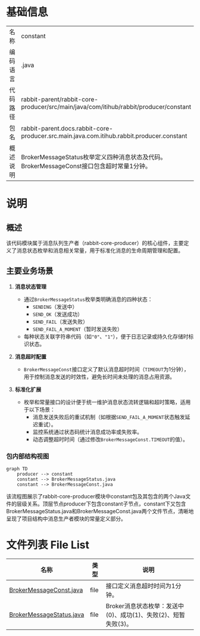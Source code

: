 # 基础信息

|      |      |
|------|------|
| 名称 | constant |
| 编码语言 | .java |
| 代码路径 | rabbit-parent/rabbit-core-producer/src/main/java/com/itihub/rabbit/producer/constant |
| 包名 | rabbit-parent.docs.rabbit-core-producer.src.main.java.com.itihub.rabbit.producer.constant |
| 概述说明 | BrokerMessageStatus枚举定义四种消息状态及代码。BrokerMessageConst接口包含超时常量1分钟。 |

# 说明

## 概述  
该代码模块属于消息队列生产者（rabbit-core-producer）的核心组件，主要定义了消息状态枚举和消息相关常量，用于标准化消息的生命周期管理和配置。  

## 主要业务场景  
1. **消息状态管理**  
   - 通过`BrokerMessageStatus`枚举类明确消息的四种状态：  
     - `SENDING`（发送中）  
     - `SEND_OK`（发送成功）  
     - `SEND_FAIL`（发送失败）  
     - `SEND_FAIL_A_MOMENT`（暂时发送失败）  
   - 每种状态关联字符串代码（如`"0"`、`"1"`），便于日志记录或持久化存储时标识状态。  

2. **消息超时配置**  
   - `BrokerMessageConst`接口定义了默认消息超时时间（`TIMEOUT`为1分钟），用于控制消息发送的时效性，避免长时间未处理的消息占用资源。  

3. **标准化扩展**  
   - 枚举和常量接口的设计便于统一维护消息状态流转逻辑和超时策略，适用于以下场景：  
     - 消息发送失败后的重试机制（如根据`SEND_FAIL_A_MOMENT`状态触发延迟重试）。  
     - 监控系统通过状态码统计消息成功率或失败率。  
     - 动态调整超时时间（通过修改`BrokerMessageConst.TIMEOUT`的值）。


### 包内部结构视图

```mermaid
graph TD
    producer --> constant
    constant --> BrokerMessageStatus.java
    constant --> BrokerMessageConst.java
```

该流程图展示了rabbit-core-producer模块中constant包及其包含的两个Java文件的层级关系。顶层节点producer下包含constant子节点，constant下又包含BrokerMessageStatus.java和BrokerMessageConst.java两个文件节点，清晰地呈现了项目结构中消息生产者模块的常量定义部分。

# 文件列表 File List

| 名称   | 类型  | 说明 |
|-------|------|-------------|
| [BrokerMessageConst.java](BrokerMessageConst.md) | file | 接口定义消息超时时间为1分钟。 |
| [BrokerMessageStatus.java](BrokerMessageStatus.md) | file | Broker消息状态枚举：发送中(0)、成功(1)、失败(2)、短暂失败(3)。 |


